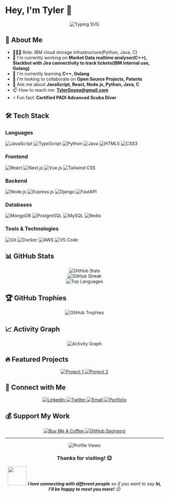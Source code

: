 # Hey, I'm Tyler 👋

<div align="center">
  <img src="https://readme-typing-svg.herokuapp.com?font=Fira+Code&pause=1000&color=2196F3&center=true&vCenter=true&width=435&lines=yeild+internship;System.out.println;println" alt="Typing SVG" />
</div>

## 🚀 About Me

- 👷🏾‍♂️ Role: IBM cloud storage infrastructure(Python, Java, C)
- 🔭 I'm currently working on **Market Data realtime analyser(C++), Slackbot with Jira connectivity to track tickets(IBM internal use, Golang)**
- 🌱 I'm currently learning **C++, Golang**
- 👯 I'm looking to collaborate on **Open Source Projects, Patents**
- 💬 Ask me about **JavaScript, React, Node.js, Python, Java, C**
- 📫 How to reach me: **TylerGoyea@gmail.com**
- ⚡ Fun fact: **Certified PADI Advanced Scuba Diver**

## 🛠️ Tech Stack

### Languages
![JavaScript](https://img.shields.io/badge/-JavaScript-F7DF1E?style=flat-square&logo=javascript&logoColor=black)
![TypeScript](https://img.shields.io/badge/-TypeScript-3178C6?style=flat-square&logo=typescript&logoColor=white)
![Python](https://img.shields.io/badge/-Python-3776AB?style=flat-square&logo=python&logoColor=white)
![Java](https://img.shields.io/badge/-Java-007396?style=flat-square&logo=java&logoColor=white)
![HTML5](https://img.shields.io/badge/-HTML5-E34F26?style=flat-square&logo=html5&logoColor=white)
![CSS3](https://img.shields.io/badge/-CSS3-1572B6?style=flat-square&logo=css3&logoColor=white)

### Frontend
![React](https://img.shields.io/badge/-React-61DAFB?style=flat-square&logo=react&logoColor=black)
![Next.js](https://img.shields.io/badge/-Next.js-000000?style=flat-square&logo=next.js&logoColor=white)
![Vue.js](https://img.shields.io/badge/-Vue.js-4FC08D?style=flat-square&logo=vue.js&logoColor=white)
![Tailwind CSS](https://img.shields.io/badge/-Tailwind_CSS-38B2AC?style=flat-square&logo=tailwind-css&logoColor=white)

### Backend
![Node.js](https://img.shields.io/badge/-Node.js-339933?style=flat-square&logo=node.js&logoColor=white)
![Express.js](https://img.shields.io/badge/-Express.js-000000?style=flat-square&logo=express&logoColor=white)
![Django](https://img.shields.io/badge/-Django-092E20?style=flat-square&logo=django&logoColor=white)
![FastAPI](https://img.shields.io/badge/-FastAPI-009688?style=flat-square&logo=fastapi&logoColor=white)

### Databases
![MongoDB](https://img.shields.io/badge/-MongoDB-47A248?style=flat-square&logo=mongodb&logoColor=white)
![PostgreSQL](https://img.shields.io/badge/-PostgreSQL-336791?style=flat-square&logo=postgresql&logoColor=white)
![MySQL](https://img.shields.io/badge/-MySQL-4479A1?style=flat-square&logo=mysql&logoColor=white)
![Redis](https://img.shields.io/badge/-Redis-DC382D?style=flat-square&logo=redis&logoColor=white)

### Tools & Technologies
![Git](https://img.shields.io/badge/-Git-F05032?style=flat-square&logo=git&logoColor=white)
![Docker](https://img.shields.io/badge/-Docker-2496ED?style=flat-square&logo=docker&logoColor=white)
![AWS](https://img.shields.io/badge/-AWS-232F3E?style=flat-square&logo=amazon-aws&logoColor=white)
![VS Code](https://img.shields.io/badge/-VS_Code-007ACC?style=flat-square&logo=visual-studio-code&logoColor=white)

## 📊 GitHub Stats

<div align="center">
  <img src="https://github-readme-stats.vercel.app/api?username=TylerG21566&show_icons=true&theme=radical&hide_border=true&count_private=true" alt="GitHub Stats" />
</div>

<div align="center">
  <img src="https://github-readme-streak-stats.herokuapp.com/?user=TylerG21566&theme=radical&hide_border=true" alt="GitHub Streak" />
</div>

<div align="center">
  <img src="https://github-readme-stats.vercel.app/api/top-langs/?username=TylerG21566&layout=compact&theme=radical&hide_border=true" alt="Top Languages" />
</div>

## 🏆 GitHub Trophies

<div align="center">
  <img src="https://github-profile-trophy.vercel.app/?username=TylerG21566&theme=radical&no-frame=true&no-bg=false&margin-w=4" alt="GitHub Trophies" />
</div>

## 📈 Activity Graph

<div align="center">
  <img src="https://github-readme-activity-graph.vercel.app/graph?username=TylerG21566&theme=react-dark&hide_border=true" alt="Activity Graph" />
</div>

## 🔥 Featured Projects

<div align="center">
  <a href="https://github.com/TylerG21566/project1">
    <img src="https://github-readme-stats.vercel.app/api/pin/?username=TylerG21566&repo=project1&theme=radical&hide_border=true" alt="Project 1" />
  </a>
  <a href="https://github.com/TylerG21566/project2">
    <img src="https://github-readme-stats.vercel.app/api/pin/?username=TylerG21566&repo=project2&theme=radical&hide_border=true" alt="Project 2" />
  </a>
</div>

## 🤝 Connect with Me

<div align="center">
  <a href="https://linkedin.com/in/TylerG21566">
    <img src="https://img.shields.io/badge/-LinkedIn-0077B5?style=for-the-badge&logo=linkedin&logoColor=white" alt="LinkedIn" />
  </a>
  <a href="https://twitter.com/TylerG21566">
    <img src="https://img.shields.io/badge/-Twitter-1DA1F2?style=for-the-badge&logo=twitter&logoColor=white" alt="Twitter" />
  </a>
  <a href="mailto:TylerGoyea@gmail.com">
    <img src="https://img.shields.io/badge/-Email-D14836?style=for-the-badge&logo=gmail&logoColor=white" alt="Email" />
  </a>
  <a href="https://your-portfolio-website.com">
    <img src="https://img.shields.io/badge/-Portfolio-000000?style=for-the-badge&logo=react&logoColor=white" alt="Portfolio" />
  </a>
</div>

## 💰 Support My Work

<div align="center">
  <a href="https://buymeacoffee.com/TylerG21566">
    <img src="https://img.shields.io/badge/-Buy_Me_A_Coffee-FFDD00?style=for-the-badge&logo=buy-me-a-coffee&logoColor=black" alt="Buy Me A Coffee" />
  </a>
  <a href="https://github.com/sponsors/TylerG21566">
    <img src="https://img.shields.io/badge/-Sponsor-EA4AAA?style=for-the-badge&logo=github-sponsors&logoColor=white" alt="GitHub Sponsors" />
  </a>
</div>

---

<div align="center">
  <img src="https://komarev.com/ghpvc/?username=TylerG21566&color=blueviolet&style=flat-square&label=Profile+Views" alt="Profile Views" />
</div>

<div align="center">
  <h3>Thanks for visiting! 😊</h3>
  <img src="https://media.giphy.com/media/LnQjpWaON8nhr21vNW/giphy.gif" width="60"> <em><b>I love connecting with different people</b> so if you want to say <b>hi, I'll be happy to meet you more!</b> 😊</em>
</div>
